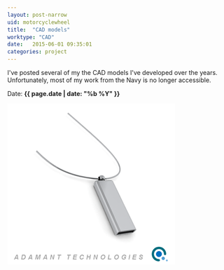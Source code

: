 ```yaml
---
layout: post-narrow
uid: motorcyclewheel
title:  "CAD models"
worktype: "CAD"
date:   2015-06-01 09:35:01
categories: project
---
```


<p>
	I've posted several of my the CAD models I've developed over the years. Unfortunately, most of my work from the Navy is no longer accessible.
</p>

<p class="meta">Date: <strong>{{ page.date | date: "%b %Y" }}</strong></p>

<div class="showcase">
	<img src="/img/simon/Metatracker.png" alt="Metatracker">

</div>